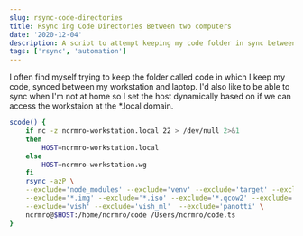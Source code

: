 ```yaml
---
slug: rsync-code-directories
title: Rsync'ing Code Directories Between two computers
date: '2020-12-04'
description: A script to attempt keeping my code folder in sync between my laptop and workstation.
tags: ['rsync', 'automation']
---
```


I often find myself trying to keep the folder called code in which I keep my code, synced between my workstation
and laptop. I'd also like to be able to sync when I'm not at home so I set the host dynamically based on if we
can access the workstaion at the \*.local domain.

```bash
scode() {
    if nc -z ncrmro-workstation.local 22 > /dev/null 2>&1
    then
        HOST=ncrmro-workstation.local
    else
        HOST=ncrmro-workstation.wg
    fi
    rsync -azP \
    --exclude='node_modules' --exclude='venv' --exclude='target' --exclude='temp' \
    --exclude='*.img' --exclude='*.iso' --exclude='*.qcow2' --exclude='*.zip' \
    --exclude='vish' --exclude='vish_ml'  --exclude='panotti' \
    ncrmro@$HOST:/home/ncrmro/code /Users/ncrmro/code.ts
}
```
